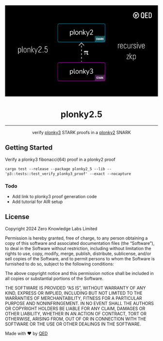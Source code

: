 <p align="center"><a href="https://qedprotocol.com"><img src="images/plonky25_diagram.png" height="300" alt="plonky2.5 flow diagram" /></a></p>

<h1 align="center">plonky2.5</h1>

<hr/>  
<p align="center">
  verify <a href="https://github.com/Plonky3/Plonky3">plonky3</a> STARK proofs in a <a href="https://github.com/0xPolygonZero/plonky2">plonky2</a> SNARK
</p>


## Getting Started

Verify a plonky3 fibonacci(64) proof in a plonky2 proof
```
cargo test --release --package plonky2_5 --lib -- 'p3::tests::test_verify_plonky3_proof' --exact --nocapture
```

### Todo
- Add link to plonky3 proof generation code
- Add tutorial for AIR setup


## License
Copyright 2024 Zero Knowledge Labs Limited

Permission is hereby granted, free of charge, to any person obtaining a copy of this software and associated documentation files (the “Software”), to deal in the Software without restriction, including without limitation the rights to use, copy, modify, merge, publish, distribute, sublicense, and/or sell copies of the Software, and to permit persons to whom the Software is furnished to do so, subject to the following conditions:

The above copyright notice and this permission notice shall be included in all copies or substantial portions of the Software.

THE SOFTWARE IS PROVIDED “AS IS”, WITHOUT WARRANTY OF ANY KIND, EXPRESS OR IMPLIED, INCLUDING BUT NOT LIMITED TO THE WARRANTIES OF MERCHANTABILITY, FITNESS FOR A PARTICULAR PURPOSE AND NONINFRINGEMENT. IN NO EVENT SHALL THE AUTHORS OR COPYRIGHT HOLDERS BE LIABLE FOR ANY CLAIM, DAMAGES OR OTHER LIABILITY, WHETHER IN AN ACTION OF CONTRACT, TORT OR OTHERWISE, ARISING FROM, OUT OF OR IN CONNECTION WITH THE SOFTWARE OR THE USE OR OTHER DEALINGS IN THE SOFTWARE.


Made with ❤️ by <a href="https://qedprotocol.com">QED</a>